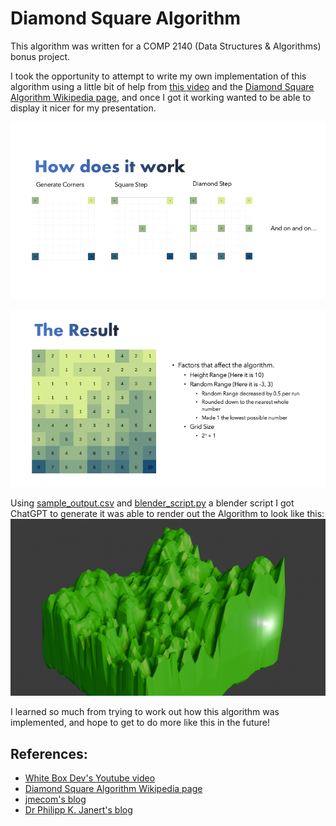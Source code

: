 # Diamond Square Algorithm

This algorithm was written for a COMP 2140 (Data Structures & Algorithms) bonus project.

I took the opportunity to attempt to write my own implementation of this algorithm using a little bit of help from [this video](https://www.youtube.com/watch?v=4GuAV1PnurU) and the [Diamond Square Algorithm Wikipedia page](https://en.wikipedia.org/wiki/Diamond-square_algorithm), and once I got it working wanted to be able to display it nicer for my presentation. 

![Steps of the Diamond Square Algorithm](Slide3.png)

![Result of the Diamond Square Algorithm](Slide4.png)

Using [sample_output.csv](sample_output.csv) and [blender_script.py](blender_script.py) a blender script I got ChatGPT to generate it was able to render out the Algorithm to look like this: ![Smooth Terrain using the diamond square algorithm](https://github.com/travisfriesen/diamondSquareAlgorithm/blob/10de5b5ff436c4711de8c149645f30a820a24e9b/DSG.png)

I learned so much from trying to work out how this algorithm was implemented, and hope to get to do more like this in the future!

## References:
- [White Box Dev's Youtube video](https://www.youtube.com/watch?v=4GuAV1PnurU)
- [Diamond Square Algorithm Wikipedia page](https://en.wikipedia.org/wiki/Diamond-square_algorithm)
- [jmecom's blog](https://jmecom.github.io/blog/2015/diamond-square/)
- [Dr Philipp K. Janert's blog](https://janert.me/blog/2022/the-diamond-square-algorithm-for-terrain-generation/)
